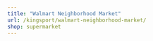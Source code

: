```yaml
---
title: "Walmart Neighborhood Market"
url: /kingsport/walmart-neighborhood-market/
shop: supermarket
---
```

